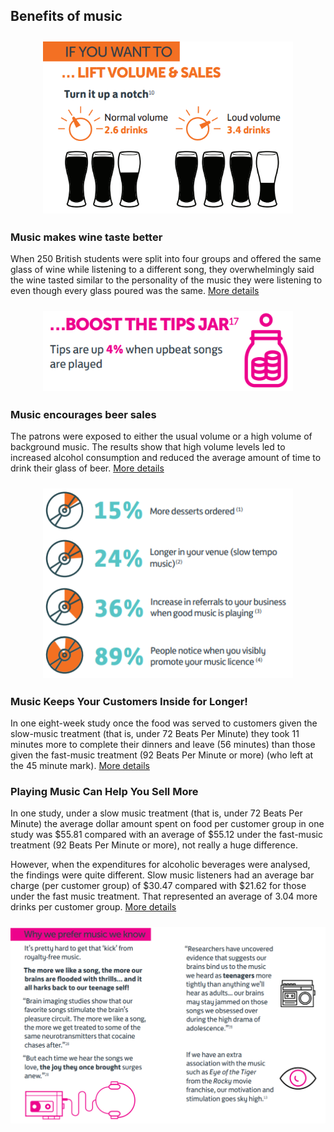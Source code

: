 [//]: # (margin:top right bottom left)

## Benefits of music


<p align="center"><a href="https://onemusic.com.au/media/Presto/Presto_Hospitality.pdf">
<img style="vertical-align:middle;margin:10px 0px 5px 0px" width="400" src="blobs/Benefits01.png">
</a></p>

### Music makes wine taste better
When 250 British students were split into four groups and offered the same glass of wine while listening to a different song, they overwhelmingly said the wine tasted similar to the personality of the music they were listening to even though every glass poured was the same. [More details](https://onemusic.com.au/news/2018/july/make-your-wine-taste-better/)

<p align="center"><a href="https://onemusic.com.au/media/Presto/Presto_Hospitality.pdf">
<img style="vertical-align:middle;margin:10px 0px 5px 0px" width="400" src="blobs/Benefits02.png">
</a></p>

### Music encourages beer sales
The patrons were exposed to either the usual volume or a high volume of background music. The results show that high volume levels led to increased alcohol consumption and reduced the average amount of time to drink their glass of beer. [More details](https://onemusic.com.au/news/2018/july/encourage-your-customers-to-drink-more-beer/)

<p align="center"><a href="https://onemusic.com.au/media/Information-Sheets/Dining.pdf">
<img style="vertical-align:middle;margin:10px 0px 5px 0px" width="400" src="blobs/Benefits03.png">
</a></p>

### Music Keeps Your Customers Inside for Longer!
In one eight-week study once the food was served to customers given the slow-music treatment (that is, under 72 Beats Per Minute) they took 11 minutes more to complete their dinners and leave (56 minutes) than those given the fast-music treatment (92 Beats Per Minute or more) (who left at the 45 minute mark). [More details](https://onemusic.com.au/news/2018/july/encourage-your-customers-to-stay-longer/)

### Playing Music Can Help You Sell More
In one study, under a slow music treatment (that is, under 72 Beats Per Minute) the average dollar amount spent on food per customer group in one study was $55.81 compared with an average of $55.12 under the fast-music treatment (92 Beats Per Minute or more), not really a huge difference.

However, when the expenditures for alcoholic beverages were analysed, the findings were quite different. Slow music listeners had an average bar charge (per customer group) of $30.47 compared with $21.62 for those under the fast music treatment. That represented an average of 3.04 more drinks per customer group. [More details](https://onemusic.com.au/news/2018/july/encourage-your-customers-to-make-an-extra-purchase/)

<p align="center"><a href="https://onemusic.com.au/media/Presto/Presto_Fitness.pdf">
<img style="vertical-align:middle;margin:10px 0px 5px 0px" width="650" src="blobs/Benefits04.png">
</a></p>

